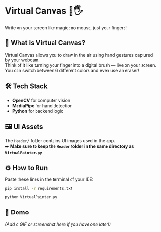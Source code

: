 # Virtual Canvas 🎨🖐️

Write on your screen like magic; no mouse, just your fingers!

## 🧠 What is Virtual Canvas?
Virtual Canvas allows you to draw in the air using hand gestures captured by your webcam.  
Think of it like turning your finger into a digital brush — live on your screen.  
You can switch between 6 different colors and even use an eraser!

## 🛠️ Tech Stack
- **OpenCV** for computer vision
- **MediaPipe** for hand detection
- **Python** for backend logic

## 🖼️ UI Assets
The `Header/` folder contains UI images used in the app.  
➡️ **Make sure to keep the `Header` folder in the same directory as `VirtualPainter.py`**

## ⚙️ How to Run
Paste these lines in the terminal of your IDE:

```bash
pip install -r requirements.txt
````

```bash
python VirtualPainter.py
```

## 📸 Demo

*(Add a GIF or screenshot here if you have one later!)*


